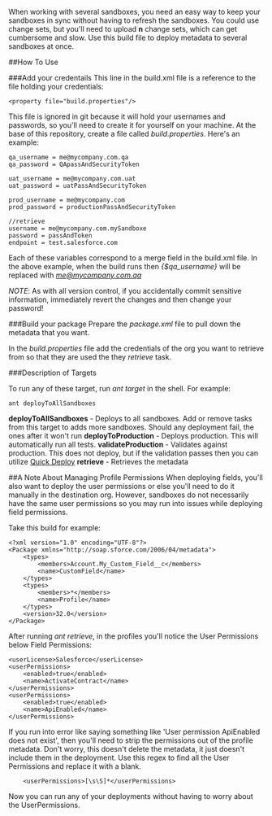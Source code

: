 When working with several sandboxes, you need an easy way to keep your sandboxes in sync without having to refresh the sandboxes. You could use change sets, but you'll need to upload **n** change sets, which can get cumbersome and slow. Use this build file to deploy metadata to several sandboxes at once.


##How To Use

###Add your credentails
This line in the build.xml file is a reference to the file holding your credentials:

```
<property file="build.properties"/>
```

This file is ignored in git because it will hold your usernames and passwords, so you'll need to create it for yourself on your machine. At the base of this repository, create a file called *build.properties*. Here's an example:

```
qa_username = me@mycompany.com.qa
qa_password = QApassAndSecurityToken

uat_username = me@mycompany.com.uat
uat_password = uatPassAndSecurityToken

prod_username = me@mycompany.com
prod_password = productionPassAndSecurityToken

//retrieve
username = me@mycompany.com.mySandboxe
password = passAndToken
endpoint = test.salesforce.com
```

Each of these variables correspond to a merge field in the build.xml file. In the above example, when the build runs then *{$qa_username}* will be replaced with *me@mycompany.com.qa*

*NOTE*: As with all version control, if you accidentally commit sensitive information, immediately revert the changes and then change your password!

###Build your package
Prepare the *package.xml* file to pull down the metadata that you want.

In the *build.properties* file add the credentials of the org you want to retrieve from so that they are used the they *retrieve* task.

###Description of Targets

To run any of these target, run *ant target* in the shell. For example:

```
ant deployToAllSandboxes
```

**deployToAllSandboxes** - Deploys to all sandboxes. Add or remove tasks from this target to adds more sandboxes. Should any deployment fail, the ones after it won't run
**deployToProduction** - Deploys production. This will automatically run all tests.
**validateProduction** - Validates against production. This does not deploy, but if the validation passes then you can utilize [Quick Deploy](http://releasenotes.docs.salesforce.com/en-us/spring15/release-notes/rn_quick_deployment_ga.htm)
**retrieve** - Retrieves the metadata 

##A Note About Managing Profile Permissions
When deploying fields, you'll also want to deploy the user permissions or else you'll need to do it manually in the destination org. However,
sandboxes do not necessarily have the same user permissions so you may run into issues while deploying field permissions.

Take this build for example:

```
<?xml version="1.0" encoding="UTF-8"?>
<Package xmlns="http://soap.sforce.com/2006/04/metadata">
    <types>
        <members>Account.My_Custom_Field__c</members>
        <name>CustomField</name>
    </types>
    <types>
        <members>*</members>
        <name>Profile</name>
    </types>
    <version>32.0</version>
</Package>
```

After running *ant retrieve*, in the profiles you'll notice the User Permissions below Field Permissions:

```
<userLicense>Salesforce</userLicense>
<userPermissions>
    <enabled>true</enabled>
    <name>ActivateContract</name>
</userPermissions>
<userPermissions>
    <enabled>true</enabled>
    <name>ApiEnabled</name>
</userPermissions>
```

If you run into error like saying something like 'User permission ApiEnabled does not exist', then you'll need to strip the permissions out of the profile metadata.
Don't worry, this doesn't delete the metadata, it just doesn't include them in the deployment. Use this regex to find all the User Permissions and replace it with a blank.

```
	<userPermissions>[\s\S]*</userPermissions>
```

Now you can run any of your deployments without having to worry about the UserPermissions.

